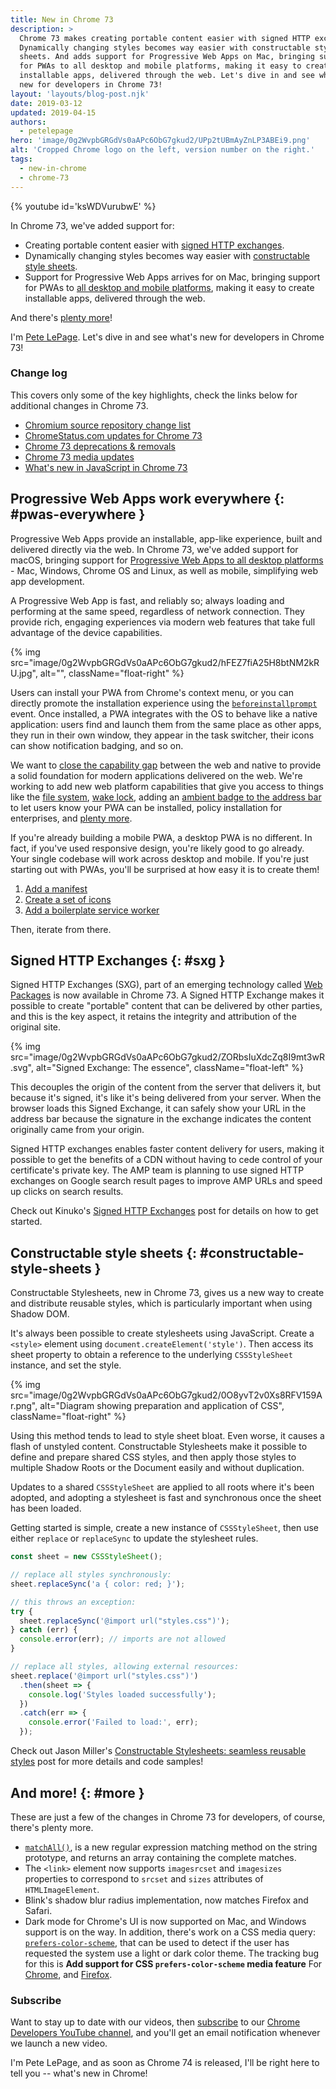 ```yaml
---
title: New in Chrome 73
description: >
  Chrome 73 makes creating portable content easier with signed HTTP exchanges.
  Dynamically changing styles becomes way easier with constructable style
  sheets. And adds support for Progressive Web Apps on Mac, bringing support
  for PWAs to all desktop and mobile platforms, making it easy to create
  installable apps, delivered through the web. Let's dive in and see what's
  new for developers in Chrome 73!
layout: 'layouts/blog-post.njk'
date: 2019-03-12
updated: 2019-04-15
authors:
  - petelepage
hero: 'image/0g2WvpbGRGdVs0aAPc6ObG7gkud2/UPp2tUBmAyZnLP3ABEi9.png'
alt: 'Cropped Chrome logo on the left, version number on the right.'
tags:
  - new-in-chrome
  - chrome-73
---
```


{% youtube id='ksWDVurubwE' %}

In Chrome 73, we've added support for:

* Creating portable content easier with [signed HTTP exchanges](#sxg).
* Dynamically changing styles becomes way easier with
  [constructable style sheets](#constructable-style-sheets).
* Support for Progressive Web Apps arrives for on Mac, bringing support for
  PWAs to [all desktop and mobile platforms](#pwas-everywhere), making it easy
  to create installable apps, delivered through the web.

And there's [plenty more](#more)!

I'm [Pete LePage](https://twitter.com/petele). Let's dive in and see
what's new for developers in Chrome 73!

### Change log

This covers only some of the key highlights, check the links below for
additional changes in Chrome 73.

* [Chromium source repository change list](https://chromium.googlesource.com/chromium/src/+log/72.0.3626.82..73.0.3683.74)
* [ChromeStatus.com updates for Chrome 73](https://www.chromestatus.com/features#milestone%3D73)
* [Chrome 73 deprecations & removals](https://developers.google.com/web/updates/2019/02/chrome-73-deps-rems)
* [Chrome 73 media updates](https://developers.google.com/web/updates/2019/02/chrome-73-media-updates)
* [What's new in JavaScript in Chrome 73](https://v8.dev/blog/v8-release-73)

## Progressive Web Apps work everywhere {: #pwas-everywhere }

Progressive Web Apps provide an installable, app-like experience, built and
delivered directly via the web. In Chrome 73, we've added support for macOS,
bringing support for
[Progressive Web Apps to all desktop platforms](https://developers.google.com/web/progressive-web-apps/desktop) -
Mac, Windows, Chrome OS and Linux, as well as mobile, simplifying web app
development.

A Progressive Web App is fast, and reliably so; always loading and performing
at the same speed, regardless of network connection. They provide rich,
engaging experiences via modern web features that take full advantage of the
device capabilities.

{% img src="image/0g2WvpbGRGdVs0aAPc6ObG7gkud2/hFEZ7fiA25H8btNM2kRU.jpg", alt="", className="float-right" %}

Users can install your PWA from Chrome's context menu, or you can directly
promote the installation experience using the
[`beforeinstallprompt`](https://developers.google.com/web/fundamentals/app-install-banners/) event. Once
installed, a PWA integrates with the OS to behave like a native application:
users find and launch them from the same place as other apps, they run in
their own window, they appear in the task switcher, their icons can show
notification badging, and so on.

We want to [close the capability gap](https://developers.google.com/web/updates/capabilities)
between the web and native to provide a solid foundation for modern
applications delivered on the web. We're working to add new web platform
capabilities that give you access to things like the
[file system](https://developers.google.com/web/updates/2018/11/writable-files),
[wake lock](https://developers.google.com/web/updates/2018/12/wakelock), adding an
[ambient badge to the address bar](https://bugs.chromium.org/p/chromium/issues/detail?id=782120)
to let users know your PWA can be installed, policy installation for enterprises,
and [plenty more](https://developers.google.com/web/updates/capabilities#in-flight).

If you're already building a mobile PWA, a desktop PWA is no different. In fact,
if you've used responsive design, you're likely good to go already. Your single
codebase will work across desktop and mobile. If you're just starting out with
PWAs, you'll be surprised at how easy it is to create them!

1. [Add a manifest](https://developers.google.com/web/fundamentals/web-app-manifest/)
2. [Create a set of icons](https://developers.google.com/web/fundamentals/web-app-manifest/#icons)
3. [Add a boilerplate service worker](https://developers.google.com/web/tools/workbox/)

Then, iterate from there.

## Signed HTTP Exchanges {: #sxg }

Signed HTTP Exchanges (SXG), part of an emerging technology called
[Web Packages](https://github.com/WICG/webpackage) is now available in Chrome 73.
A Signed HTTP Exchange makes it possible to create "portable" content that can
be delivered by other parties, and this is the key aspect, it retains the
integrity and attribution of the original site.

{% img src="image/0g2WvpbGRGdVs0aAPc6ObG7gkud2/ZORbsIuXdcZq8I9mt3wR.svg", alt="Signed Exchange: The essence", className="float-left" %}

This decouples the origin of the content from the server that delivers it,
but because it's signed, it's like it's being delivered from your server.
When the browser loads this Signed Exchange, it can safely show your URL in the
address bar because the signature in the exchange indicates the content
originally came from your origin.

Signed HTTP exchanges enables faster content delivery for users, making it
possible to get the benefits of a CDN without having to cede control of your
certificate's private key. The AMP team is planning to use signed HTTP
exchanges on Google search result pages to improve AMP URLs and speed up clicks
on search results.

Check out Kinuko's [Signed HTTP Exchanges](https://developers.google.com/web/updates/2018/11/signed-exchanges)
post for details on how to get started.

## Constructable style sheets {: #constructable-style-sheets }

Constructable Stylesheets, new in Chrome 73, gives us a new way to create and
distribute reusable styles, which is particularly important when using
Shadow DOM.

It's always been possible to create stylesheets using JavaScript. Create a
`<style>` element using `document.createElement('style')`. Then access its
sheet property to obtain a reference to the underlying `CSSStyleSheet` instance,
and set the style.

{% img src="image/0g2WvpbGRGdVs0aAPc6ObG7gkud2/0O8yvT2v0Xs8RFV159Ar.png", alt="Diagram showing preparation and application of CSS", className="float-right" %}

Using this method tends to lead to style sheet bloat. Even worse, it causes a
flash of unstyled content. Constructable Stylesheets make it possible to define
and prepare shared CSS styles, and then apply those styles to multiple Shadow
Roots or the Document easily and without duplication.

Updates to a shared `CSSStyleSheet` are applied to all roots where it's been
adopted, and adopting a stylesheet is fast and synchronous once the sheet has
been loaded.

Getting started is simple, create a new instance of `CSSStyleSheet`, then use
either `replace` or `replaceSync` to update the stylesheet rules.

```js
const sheet = new CSSStyleSheet();

// replace all styles synchronously:
sheet.replaceSync('a { color: red; }');

// this throws an exception:
try {
  sheet.replaceSync('@import url("styles.css")');
} catch (err) {
  console.error(err); // imports are not allowed
}

// replace all styles, allowing external resources:
sheet.replace('@import url("styles.css")')
  .then(sheet => {
    console.log('Styles loaded successfully');
  })
  .catch(err => {
    console.error('Failed to load:', err);
  });
```

Check out Jason Miller's
[Constructable Stylesheets: seamless reusable styles](https://developers.google.com/web/updates/2019/02/constructable-stylesheets)
post for more details and code samples!

## And more! {: #more }

These are just a few of the changes in Chrome 73 for developers, of course,
there's plenty more.

* [`matchAll()`](https://tc39.github.io/proposal-string-matchall/), is a new
  regular expression matching method on the string prototype, and returns an
  array containing the complete matches.
* The `<link>` element now supports `imagesrcset` and `imagesizes` properties
  to correspond to `srcset` and `sizes` attributes of `HTMLImageElement`.
* Blink's shadow blur radius implementation, now matches Firefox and Safari.
* Dark mode for Chrome's UI is now supported on Mac, and Windows support is on
  the way. In addition, there's work on a CSS media query:
  [`prefers-color-scheme`](https://drafts.csswg.org/mediaqueries-5/#prefers-color-scheme),
  that can be used to detect if the user has requested the system use a light
  or dark color theme. The tracking bug for this is
  **Add support for CSS `prefers-color-scheme` media feature**
  For [Chrome](https://bugs.chromium.org/p/chromium/issues/detail?id=889087),
  and [Firefox](https://bugzilla.mozilla.org/show_bug.cgi?id=1494034).

### Subscribe

Want to stay up to date with our videos, then [subscribe](https://goo.gl/6FP1a5)
to our [Chrome Developers YouTube channel](https://www.youtube.com/user/ChromeDevelopers/),
and you'll get an email notification whenever we launch a new video.

I'm Pete LePage, and as soon as Chrome 74 is released, I'll be right
here to tell you -- what's new in Chrome!
